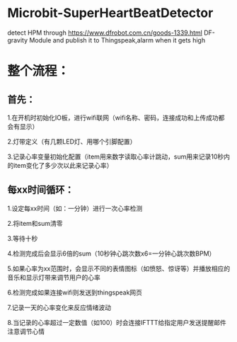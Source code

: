 # Microbit-SuperHeartBeatDetector
detect HPM through https://www.dfrobot.com.cn/goods-1339.html DF-gravity Module and publish it to Thingspeak,alarm when it gets high
<h1>整个流程：</h1>
<h2>首先：</h2>
<p>1.在开机时初始化IO板，进行wifi联网（wifi名称、密码，连接成功和上传成功都会有显示）</p>
<p>2.灯带定义（有几颗LED灯、用哪个引脚配置）</p>
<p>3.记录心率变量初始化配置（item用来数字读取心率计跳动，sum用来记录10秒内的item变化了多少次以此来记录心率）</p>
<h2>每xx时间循环：</h2>
<p>1.设定每xx时间（如：一分钟）进行一次心率检测</p>
<p>2.将item和sum清零</p>
<p>3.等待十秒</p>
<p>4.检测完成后会显示6倍的sum（10秒钟心跳次数x6=一分钟心跳次数BPM）</p>
<p>5.如果心率为xx范围时，会显示不同的表情图标（如愤怒、惊讶等）并播放相应的音乐和显示灯带来调节用户的心率</p>
<p>6.检测完成如果连接wifi则发送到thingspeak网页</p>
<p>7.记录一天的心率变化来反应情绪波动</p>
<p>8.当记录的心率超过一定数值（如100）时会连接IFTTT给指定用户发送提醒邮件注意调节心情</p>
